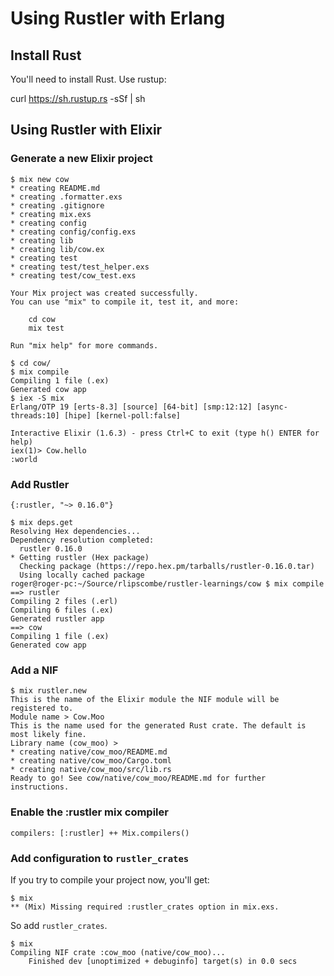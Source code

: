 # Using Rustler with Erlang

## Install Rust

You'll need to install Rust. Use rustup:

   curl https://sh.rustup.rs -sSf | sh

## Using Rustler with Elixir

### Generate a new Elixir project

```
$ mix new cow
* creating README.md
* creating .formatter.exs
* creating .gitignore
* creating mix.exs
* creating config
* creating config/config.exs
* creating lib
* creating lib/cow.ex
* creating test
* creating test/test_helper.exs
* creating test/cow_test.exs

Your Mix project was created successfully.
You can use "mix" to compile it, test it, and more:

    cd cow
    mix test

Run "mix help" for more commands.

$ cd cow/
$ mix compile
Compiling 1 file (.ex)
Generated cow app
$ iex -S mix
Erlang/OTP 19 [erts-8.3] [source] [64-bit] [smp:12:12] [async-threads:10] [hipe] [kernel-poll:false]

Interactive Elixir (1.6.3) - press Ctrl+C to exit (type h() ENTER for help)
iex(1)> Cow.hello
:world
```

### Add Rustler

    {:rustler, "~> 0.16.0"}

```
$ mix deps.get
Resolving Hex dependencies...
Dependency resolution completed:
  rustler 0.16.0
* Getting rustler (Hex package)
  Checking package (https://repo.hex.pm/tarballs/rustler-0.16.0.tar)
  Using locally cached package
roger@roger-pc:~/Source/rlipscombe/rustler-learnings/cow $ mix compile
==> rustler
Compiling 2 files (.erl)
Compiling 6 files (.ex)
Generated rustler app
==> cow
Compiling 1 file (.ex)
Generated cow app
```

### Add a NIF

```
$ mix rustler.new
This is the name of the Elixir module the NIF module will be registered to.
Module name > Cow.Moo
This is the name used for the generated Rust crate. The default is most likely fine.
Library name (cow_moo) >
* creating native/cow_moo/README.md
* creating native/cow_moo/Cargo.toml
* creating native/cow_moo/src/lib.rs
Ready to go! See cow/native/cow_moo/README.md for further instructions.
```

### Enable the :rustler mix compiler

    compilers: [:rustler] ++ Mix.compilers()

### Add configuration to `rustler_crates`

If you try to compile your project now, you'll get:

```
$ mix
** (Mix) Missing required :rustler_crates option in mix.exs.
```

So add `rustler_crates`.

```
$ mix
Compiling NIF crate :cow_moo (native/cow_moo)...
    Finished dev [unoptimized + debuginfo] target(s) in 0.0 secs
```
